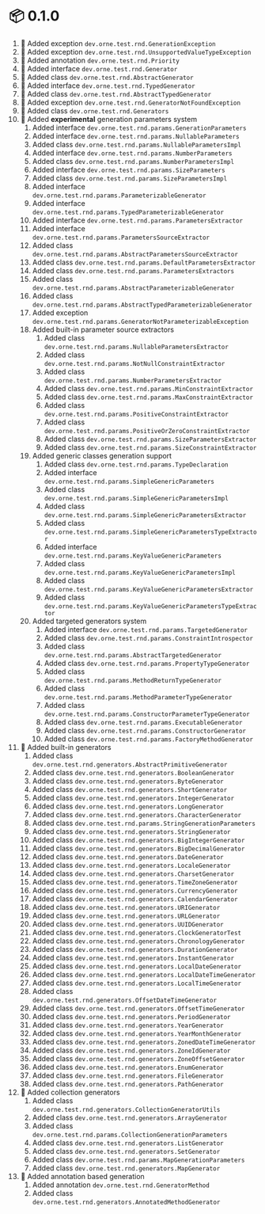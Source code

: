 # :package: 0.1.0

01. :gift: Added exception `dev.orne.test.rnd.GenerationException`
01. :gift: Added exception `dev.orne.test.rnd.UnsupportedValueTypeException`
01. :gift: Added annotation `dev.orne.test.rnd.Priority`
01. :gift: Added interface `dev.orne.test.rnd.Generator`
01. :gift: Added class `dev.orne.test.rnd.AbstractGenerator`
01. :gift: Added interface `dev.orne.test.rnd.TypedGenerator`
01. :gift: Added class `dev.orne.test.rnd.AbstractTypedGenerator`
01. :gift: Added exception `dev.orne.test.rnd.GeneratorNotFoundException`
01. :gift: Added class `dev.orne.test.rnd.Generators`
01. :gift: Added **experimental** generation parameters system
    01. Added interface `dev.orne.test.rnd.params.GenerationParameters`
    01. Added interface `dev.orne.test.rnd.params.NullableParameters`
    01. Added class `dev.orne.test.rnd.params.NullableParametersImpl`
    01. Added interface `dev.orne.test.rnd.params.NumberParameters`
    01. Added class `dev.orne.test.rnd.params.NumberParametersImpl`
    01. Added interface `dev.orne.test.rnd.params.SizeParameters`
    01. Added class `dev.orne.test.rnd.params.SizeParametersImpl`
    01. Added interface `dev.orne.test.rnd.params.ParameterizableGenerator`
    01. Added interface `dev.orne.test.rnd.params.TypedParameterizableGenerator`
    01. Added interface `dev.orne.test.rnd.params.ParametersExtractor`
    01. Added interface `dev.orne.test.rnd.params.ParametersSourceExtractor`
    01. Added class `dev.orne.test.rnd.params.AbstractParametersSourceExtractor`
    01. Added class `dev.orne.test.rnd.params.DefaultParametersExtractor`
    01. Added class `dev.orne.test.rnd.params.ParametersExtractors`
    01. Added class `dev.orne.test.rnd.params.AbstractParameterizableGenerator`
    01. Added class `dev.orne.test.rnd.params.AbstractTypedParameterizableGenerator`
    01. Added exception `dev.orne.test.rnd.params.GeneratorNotParameterizableException`
    01. Added built-in parameter source extractors
        01. Added class `dev.orne.test.rnd.params.NullableParametersExtractor`
        01. Added class `dev.orne.test.rnd.params.NotNullConstraintExtractor`
        01. Added class `dev.orne.test.rnd.params.NumberParametersExtractor`
        01. Added class `dev.orne.test.rnd.params.MinConstraintExtractor`
        01. Added class `dev.orne.test.rnd.params.MaxConstraintExtractor`
        01. Added class `dev.orne.test.rnd.params.PositiveConstraintExtractor`
        01. Added class `dev.orne.test.rnd.params.PositiveOrZeroConstraintExtractor`
        01. Added class `dev.orne.test.rnd.params.SizeParametersExtractor`
        01. Added class `dev.orne.test.rnd.params.SizeConstraintExtractor`
    01. Added generic classes generation support
        01. Added class `dev.orne.test.rnd.params.TypeDeclaration`
        01. Added interface `dev.orne.test.rnd.params.SimpleGenericParameters`
        01. Added class `dev.orne.test.rnd.params.SimpleGenericParametersImpl`
        01. Added class `dev.orne.test.rnd.params.SimpleGenericParametersExtractor`
        01. Added class `dev.orne.test.rnd.params.SimpleGenericParametersTypeExtractor`
        01. Added interface `dev.orne.test.rnd.params.KeyValueGenericParameters`
        01. Added class `dev.orne.test.rnd.params.KeyValueGenericParametersImpl`
        01. Added class `dev.orne.test.rnd.params.KeyValueGenericParametersExtractor`
        01. Added class `dev.orne.test.rnd.params.KeyValueGenericParametersTypeExtractor`
    01. Added targeted generators system
        01. Added interface `dev.orne.test.rnd.params.TargetedGenerator`
        01. Added class `dev.orne.test.rnd.params.ConstraintIntrospector`
        01. Added class `dev.orne.test.rnd.params.AbstractTargetedGenerator`
        01. Added class `dev.orne.test.rnd.params.PropertyTypeGenerator`
        01. Added class `dev.orne.test.rnd.params.MethodReturnTypeGenerator`
        01. Added class `dev.orne.test.rnd.params.MethodParameterTypeGenerator`
        01. Added class `dev.orne.test.rnd.params.ConstructorParameterTypeGenerator`
        01. Added class `dev.orne.test.rnd.params.ExecutableGenerator`
        01. Added class `dev.orne.test.rnd.params.ConstructorGenerator`
        01. Added class `dev.orne.test.rnd.params.FactoryMethodGenerator`
01. :gift: Added built-in generators
    01. Added class `dev.orne.test.rnd.generators.AbstractPrimitiveGenerator`
    01. Added class `dev.orne.test.rnd.generators.BooleanGenerator`
    01. Added class `dev.orne.test.rnd.generators.ByteGenerator`
    01. Added class `dev.orne.test.rnd.generators.ShortGenerator`
    01. Added class `dev.orne.test.rnd.generators.IntegerGenerator`
    01. Added class `dev.orne.test.rnd.generators.LongGenerator`
    01. Added class `dev.orne.test.rnd.generators.CharacterGenerator`
    01. Added class `dev.orne.test.rnd.params.StringGenerationParameters`
    01. Added class `dev.orne.test.rnd.generators.StringGenerator`
    01. Added class `dev.orne.test.rnd.generators.BigIntegerGenerator`
    01. Added class `dev.orne.test.rnd.generators.BigDecimalGenerator`
    01. Added class `dev.orne.test.rnd.generators.DateGenerator`
    01. Added class `dev.orne.test.rnd.generators.LocaleGenerator`
    01. Added class `dev.orne.test.rnd.generators.CharsetGenerator`
    01. Added class `dev.orne.test.rnd.generators.TimeZoneGenerator`
    01. Added class `dev.orne.test.rnd.generators.CurrencyGenerator`
    01. Added class `dev.orne.test.rnd.generators.CalendarGenerator`
    01. Added class `dev.orne.test.rnd.generators.URIGenerator`
    01. Added class `dev.orne.test.rnd.generators.URLGenerator`
    01. Added class `dev.orne.test.rnd.generators.UUIDGenerator`
    01. Added class `dev.orne.test.rnd.generators.ClockGeneratorTest`
    01. Added class `dev.orne.test.rnd.generators.ChronologyGenerator`
    01. Added class `dev.orne.test.rnd.generators.DurationGenerator`
    01. Added class `dev.orne.test.rnd.generators.InstantGenerator`
    01. Added class `dev.orne.test.rnd.generators.LocalDateGenerator`
    01. Added class `dev.orne.test.rnd.generators.LocalDateTimeGenerator`
    01. Added class `dev.orne.test.rnd.generators.LocalTimeGenerator`
    01. Added class `dev.orne.test.rnd.generators.OffsetDateTimeGenerator`
    01. Added class `dev.orne.test.rnd.generators.OffsetTimeGenerator`
    01. Added class `dev.orne.test.rnd.generators.PeriodGenerator`
    01. Added class `dev.orne.test.rnd.generators.YearGenerator`
    01. Added class `dev.orne.test.rnd.generators.YearMonthGenerator`
    01. Added class `dev.orne.test.rnd.generators.ZonedDateTimeGenerator`
    01. Added class `dev.orne.test.rnd.generators.ZoneIdGenerator`
    01. Added class `dev.orne.test.rnd.generators.ZoneOffsetGenerator`
    01. Added class `dev.orne.test.rnd.generators.EnumGenerator`
    01. Added class `dev.orne.test.rnd.generators.FileGenerator`
    01. Added class `dev.orne.test.rnd.generators.PathGenerator`
01. :gift: Added collection generators
    01. Added class `dev.orne.test.rnd.generators.CollectionGeneratorUtils`
    01. Added class `dev.orne.test.rnd.generators.ArrayGenerator`
    01. Added class `dev.orne.test.rnd.params.CollectionGenerationParameters`
    01. Added class `dev.orne.test.rnd.generators.ListGenerator`
    01. Added class `dev.orne.test.rnd.generators.SetGenerator`
    01. Added class `dev.orne.test.rnd.params.MapGenerationParameters`
    01. Added class `dev.orne.test.rnd.generators.MapGenerator`
01. :gift: Added annotation based generation
    01. Added annotation `dev.orne.test.rnd.GeneratorMethod`
    01. Added class `dev.orne.test.rnd.generators.AnnotatedMethodGenerator`
